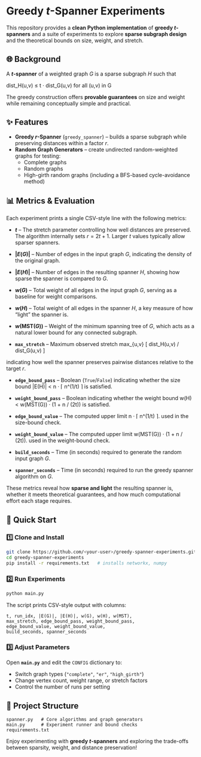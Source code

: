 # Greedy $t$-Spanner Experiments

This repository provides a **clean Python implementation** of **greedy $t$-spanners** and a suite of experiments to explore **sparse subgraph design** and the theoretical bounds on size, weight, and stretch.

## 🌐 Background

A **$t$-spanner** of a weighted graph $G$ is a sparse subgraph $H$ such that  

dist_H(u,v) ≤ t · dist_G(u,v)   for all (u,v) in G

The greedy construction offers **provable guarantees** on size and weight while remaining conceptually simple and practical.

## ✨ Features

* **Greedy $r$-Spanner** (`greedy_spanner`) – builds a sparse subgraph while preserving distances within a factor $r$.  
* **Random Graph Generators** – create undirected random-weighted  graphs for testing:
  * Complete graphs
  * Random graphs
  * High-girth random graphs (including a BFS-based cycle-avoidance method)

## 📊 Metrics & Evaluation

Each experiment prints a single CSV-style line with the following metrics:

* **$t$** – The stretch parameter controlling how well distances are preserved.  
  The algorithm internally sets $r = 2t + 1$. Larger $t$ values typically allow sparser spanners.

* **$\lvert E(G) \rvert$** – Number of edges in the input graph $G$, indicating the density of the original graph.

* **$\lvert E(H) \rvert$** – Number of edges in the resulting spanner $H$, showing how sparse the spanner is compared to $G$.

* **$w(G)$** – Total weight of all edges in the input graph $G$, serving as a baseline for weight comparisons.

* **$w(H)$** – Total weight of all edges in the spanner $H$, a key measure of how “light” the spanner is.

* **$w(\mathrm{MST}(G))$** – Weight of the minimum spanning tree of $G$, which acts as a natural lower bound for any connected subgraph.

* **`max_stretch`** – Maximum observed stretch max_{u,v} [ dist_H(u,v) / dist_G(u,v) ]

indicating how well the spanner preserves pairwise distances relative to the target $r$.

* **`edge_bound_pass`** – Boolean (`True`/`False`) indicating whether the size bound |E(H)| < n · ⌈ n^(1/t) ⌉ is satisfied.

* **`weight_bound_pass`** – Boolean indicating whether the weight bound w(H) < w(MST(G)) · (1 + n / (2t)) is satisfied.

* **`edge_bound_value`** – The computed upper limit n · ⌈ n^(1/t) ⌉. used in the size-bound check.

* **`weight_bound_value`** – The computed upper limit w(MST(G)) · (1 + n / (2t)). used in the weight-bound check.

* **`build_seconds`** – Time (in seconds) required to generate the random input graph $G$.

* **`spanner_seconds`** – Time (in seconds) required to run the greedy spanner algorithm on $G$.

These metrics reveal how **sparse and light** the resulting spanner is, whether it meets theoretical guarantees, and how much computational effort each stage requires.

## 🚀 Quick Start

### 1️⃣ Clone and Install
```bash
git clone https://github.com/<your-user>/greedy-spanner-experiments.git
cd greedy-spanner-experiments
pip install -r requirements.txt   # installs networkx, numpy
```

### 2️⃣ Run Experiments
```bash
python main.py
```

The script prints CSV-style output with columns:
```
t, run_idx, |E(G)|, |E(H)|, w(G), w(H), w(MST),
max_stretch, edge_bound_pass, weight_bound_pass,
edge_bound_value, weight_bound_value,
build_seconds, spanner_seconds
```

### 3️⃣ Adjust Parameters
Open **`main.py`** and edit the `CONFIG` dictionary to:

* Switch graph types (`"complete"`, `"er"`, `"high_girth"`)
* Change vertex count, weight range, or stretch factors
* Control the number of runs per setting

## 📂 Project Structure
```
spanner.py   # Core algorithms and graph generators
main.py      # Experiment runner and bound checks
requirements.txt 
```

Enjoy experimenting with **greedy $t$-spanners** and exploring the trade-offs between sparsity, weight, and distance preservation!
